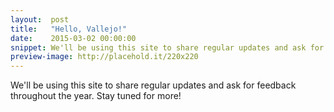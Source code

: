 ```yaml
---
layout:  post
title:   "Hello, Vallejo!"
date:    2015-03-02 00:00:00
snippet: We'll be using this site to share regular updates and ask for feedback throughout the year.
preview-image: http://placehold.it/220x220
---
```


We'll be using this site to share regular updates and ask for feedback throughout the year. Stay tuned for more!
